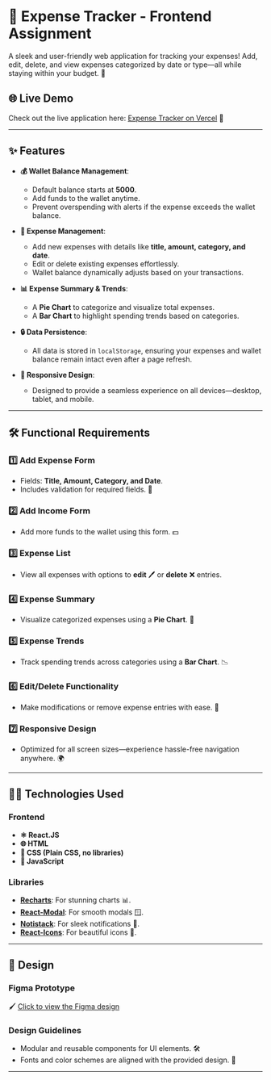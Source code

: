 # 💸 Expense Tracker - Frontend Assignment

A sleek and user-friendly web application for tracking your expenses! Add, edit, delete, and view expenses categorized by date or type—all while staying within your budget. 🚀

## 🌐 Live Demo
Check out the live application here: [Expense Tracker on Vercel](https://expense-tracker-web-app-seven.vercel.app/) 🎉

---

## ✨ Features
- **💰 Wallet Balance Management**:  
  - Default balance starts at **5000**.  
  - Add funds to the wallet anytime.  
  - Prevent overspending with alerts if the expense exceeds the wallet balance.

- **📝 Expense Management**:  
  - Add new expenses with details like **title, amount, category, and date**.  
  - Edit or delete existing expenses effortlessly.  
  - Wallet balance dynamically adjusts based on your transactions.

- **📊 Expense Summary & Trends**:  
  - A **Pie Chart** to categorize and visualize total expenses.  
  - A **Bar Chart** to highlight spending trends based on categories.

- **🔒 Data Persistence**:  
  - All data is stored in `localStorage`, ensuring your expenses and wallet balance remain intact even after a page refresh.

- **📱 Responsive Design**:  
  - Designed to provide a seamless experience on all devices—desktop, tablet, and mobile.

---

## 🛠️ Functional Requirements
### 1️⃣ **Add Expense Form**
- Fields: **Title, Amount, Category, and Date**.  
- Includes validation for required fields. 🚦

### 2️⃣ **Add Income Form**
- Add more funds to the wallet using this form. 💵

### 3️⃣ **Expense List**
- View all expenses with options to **edit** 🖊️ or **delete** ❌ entries.

### 4️⃣ **Expense Summary**
- Visualize categorized expenses using a **Pie Chart**. 🥧

### 5️⃣ **Expense Trends**
- Track spending trends across categories using a **Bar Chart**. 📉

### 6️⃣ **Edit/Delete Functionality**
- Make modifications or remove expense entries with ease. 🔄

### 7️⃣ **Responsive Design**
- Optimized for all screen sizes—experience hassle-free navigation anywhere. 🌍

---

## 🧑‍💻 Technologies Used
### Frontend
- **⚛️ React.JS**
- **🌐 HTML**
- **🎨 CSS (Plain CSS, no libraries)**  
- **📜 JavaScript**

### Libraries
- **[Recharts](https://recharts.org/en-US/)**: For stunning charts 📊.  
- **[React-Modal](https://reactcommunity.org/react-modal/)**: For smooth modals 🪟.  
- **[Notistack](https://iamhosseindhv.com/notistack/demos)**: For sleek notifications 🔔.  
- **[React-Icons](https://react-icons.github.io/react-icons/)**: For beautiful icons 🎨.

---

## 🎨 Design
### Figma Prototype
🖌️ [Click to view the Figma design](https://www.figma.com/proto/yHps1cSScYurYlrtnHmQMN/Crio-Takehome---Expense-Tracker?type=design&node-id=2-6&t=f21zpQNA6iD7q7Ha-1&scaling=scale-down&page-id=0%3A1&starting-point-node-id=2%3A6)  

### Design Guidelines
- Modular and reusable components for UI elements. 🛠️  
- Fonts and color schemes are aligned with the provided design. 🎯

---
